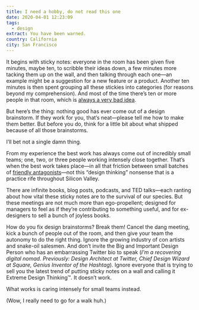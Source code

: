 ```yaml
---
title: I need a hobby, do not read this one
date: 2020-04-01 12:23:09
tags:
  - design
extract: You have been warned.
country: California
city: San Francisco
---
```


It begins with sticky notes: everyone in the room has been given five minutes, maybe ten, to scribble their ideas down, a few minutes more tacking them up on the wall, and then talking through each one—an example might be a suggestion for a new feature or a product. Another ten minutes is then spent grouping all these stickies into categories (for reasons beyond my comprehension). And most of the time there’s ten or more people in that room, which is [always a very bad idea](https://css-tricks.com/how-to-build-a-bad-design-system/).

But here’s the thing: nothing good has ever come out of a design brainstorm. If they work for you, that’s neat—please tell me how to make them better. But before you do, think for a little bit about what shipped because of all those brainstorms.

I’ll bet not a single damn thing.

From my experience the best work has always come out of incredibly small teams; one, two, or three people working intensely close together. That’s when the best work takes place—in all that friction between small batches of [friendly antagonists](https://www.robinrendle.com/notes/partners-in-crime)—not this “design thinking” nonsense that is a practice rife throughout Silicon Valley.

There are infinite books, blog posts, podcasts, and TED talks—each ranting about how vital these sticky notes are to the survival of our species. But these meetings are not much more than ego-propellent; designed for managers to feel as if they’re contributing to something useful, and for ex-designers to sell a bunch of joyless books.

How do you fix design brainstorms? Break them! Cancel the dang meeting, kick a bunch of people out of the room, and then give your team the autonomy to do the right thing. Ignore the growing industry of con artists and snake-oil salesmen. And don’t invite the Big and Important Design Person who has an embarrassing Twitter bio to speak (_I’m a recovering digital nomad. Previously: Design Architect at Twitter, Chief Design Wizard at Square, Genius Inventor of the Hashtag_). Ignore everyone that is trying to sell you the latest trend of putting sticky notes on a wall and calling it Extreme Design Thinking™. It doesn’t work.

What works is caring intensely for small teams instead.

(Wow, I really need to go for a walk huh.)
